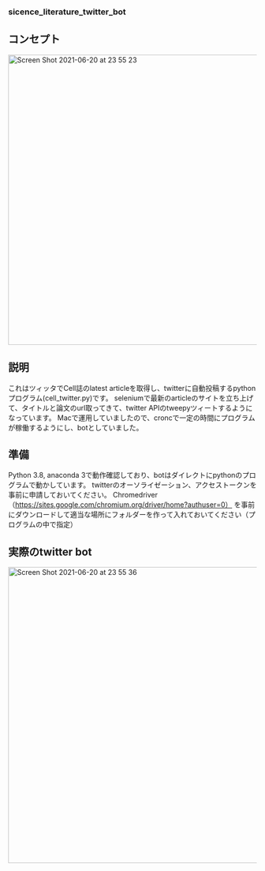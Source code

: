 
### sicence_literature_twitter_bot

## コンセプト

<img width="588" alt="Screen Shot 2021-06-20 at 23 55 23" src="https://user-images.githubusercontent.com/17135389/122705352-8612cf00-d223-11eb-88fb-426f01b0dde3.png">

## 説明

これはツィッタでCell誌のlatest articleを取得し、twitterに自動投稿するpythonプログラム(cell_twitter.py)です。
seleniumで最新のarticleのサイトを立ち上げて、タイトルと論文のurl取ってきて、twitter APIのtweepyツィートするようになっています。
Macで運用していましたので、croncで一定の時間にプログラムが稼働するようにし、botとしていました。

## 準備

Python 3.8, anaconda 3で動作確認しており、botはダイレクトにpythonのプログラムで動かしています。
twitterのオーソライゼーション、アクセストークンを事前に申請しておいてください。
Chromedriver （https://sites.google.com/chromium.org/driver/home?authuser=0）
を事前にダウンロードして適当な場所にフォルダーを作って入れておいてください（プログラムの中で指定）

## 実際のtwitter bot

<img width="600" alt="Screen Shot 2021-06-20 at 23 55 36" src="https://user-images.githubusercontent.com/17135389/122705398-a3e03400-d223-11eb-81b3-bb701ba06ef7.png">



